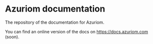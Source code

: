 # Azuriom documentation

The repository of the documentation for Azuriom.

You can find an online version of the docs on https://docs.azuriom.com (soon).
